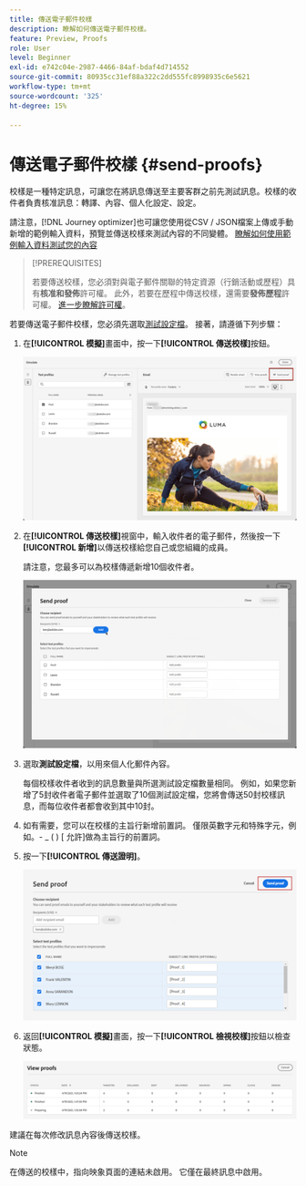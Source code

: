 ```yaml
---
title: 傳送電子郵件校樣
description: 瞭解如何傳送電子郵件校樣。
feature: Preview, Proofs
role: User
level: Beginner
exl-id: e742c04e-2987-4466-84af-bdaf4d714552
source-git-commit: 80935cc31ef88a322c2dd555fc8998935c6e5621
workflow-type: tm+mt
source-wordcount: '325'
ht-degree: 15%

---
```


# 傳送電子郵件校樣 {#send-proofs}

校樣是一種特定訊息，可讓您在將訊息傳送至主要客群之前先測試訊息。校樣的收件者負責核准訊息：轉譯、內容、個人化設定、設定。

請注意，[!DNL Journey optimizer]也可讓您使用從CSV / JSON檔案上傳或手動新增的範例輸入資料，預覽並傳送校樣來測試內容的不同變體。 [瞭解如何使用範例輸入資料測試您的內容](../test-approve/simulate-sample-input.md)

>[!PREREQUISITES]
>
>若要傳送校樣，您必須對與電子郵件關聯的特定資源（行銷活動或歷程）具有&#x200B;**核准和發佈**&#x200B;許可權。 此外，若要在歷程中傳送校樣，還需要&#x200B;**發佈歷程**&#x200B;許可權。 [進一步瞭解許可權](../administration/ootb-permissions.md)。


若要傳送電子郵件校樣，您必須先選取[測試設定檔](test-profiles.md)。 接著，請遵循下列步驟：

1. 在&#x200B;**[!UICONTROL 模擬]**&#x200B;畫面中，按一下&#x200B;**[!UICONTROL 傳送校樣]**&#x200B;按鈕。

   ![](../email/assets/send-proof-button.png)

1. 在&#x200B;**[!UICONTROL 傳送校樣]**&#x200B;視窗中，輸入收件者的電子郵件，然後按一下&#x200B;**[!UICONTROL 新增]**&#x200B;以傳送校樣給您自己或您組織的成員。

   請注意，您最多可以為校樣傳遞新增10個收件者。

   ![](../email/assets/send-proof-add.png)

1. 選取&#x200B;**測試設定檔**，以用來個人化郵件內容。

   每個校樣收件者收到的訊息數量與所選測試設定檔數量相同。 例如，如果您新增了5封收件者電子郵件並選取了10個測試設定檔，您將會傳送50封校樣訊息，而每位收件者都會收到其中10封。

1. 如有需要，您可以在校樣的主旨行新增前置詞。 僅限英數字元和特殊字元，例如。- _ ( ) [ 允許]做為主旨行的前置詞。

1. 按一下&#x200B;**[!UICONTROL 傳送證明]**。

   ![](../email/assets/send-proof-select.png)

1. 返回&#x200B;**[!UICONTROL 模擬]**&#x200B;畫面，按一下&#x200B;**[!UICONTROL 檢視校樣]**&#x200B;按鈕以檢查狀態。

   ![](../email/assets/send-proof-view.png)

建議在每次修改訊息內容後傳送校樣。

>[!NOTE]
>
>在傳送的校樣中，指向映象頁面的連結未啟用。 它僅在最終訊息中啟用。
